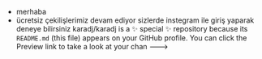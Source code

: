 - merhaba 
- ücretsiz çekilişlerimiz devam ediyor 
sizlerde instegram ile giriş yaparak deneye bilirsiniz
karadj/karadj is a ✨ special ✨ repository because its `README.md` (this file) appears on your GitHub profile.
You can click the Preview link to take a look at your chan
--->
